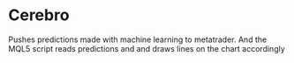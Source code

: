 # Cerebro
Pushes predictions made with machine learning to metatrader. And the MQL5 script reads predictions and and draws lines on the chart accordingly
